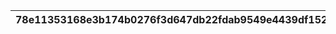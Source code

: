 |78e11353168e3b174b0276f3d647db22fdab9549e4439df152bfeec07ec46fc1|aca7cc37aa85771a8514245c0b592c3634e0d900ca141fead716a9b325b6e3af|a97e96756ae7a7dda452c85ad9d7d358c8e1dc8d7ab928ede3810fb184871a5a|53b96efc33f677ad41869b3086beeabe95ac6c1c9f939954217963aa537dd404|af3ed1fcc36610dd911585118b10f058c7c4637e0c6535e357eaa469b1f28543|7d3860849b82e0cec41f504a2de5c6e705d983bc08c69d783802aac7d7901b87|4d624701fa62e26557b254c84a4597b1f6dcd3ea2bc161d69a53fc6bcd470bd0|
| --- | --- | --- | --- | --- | --- | --- |